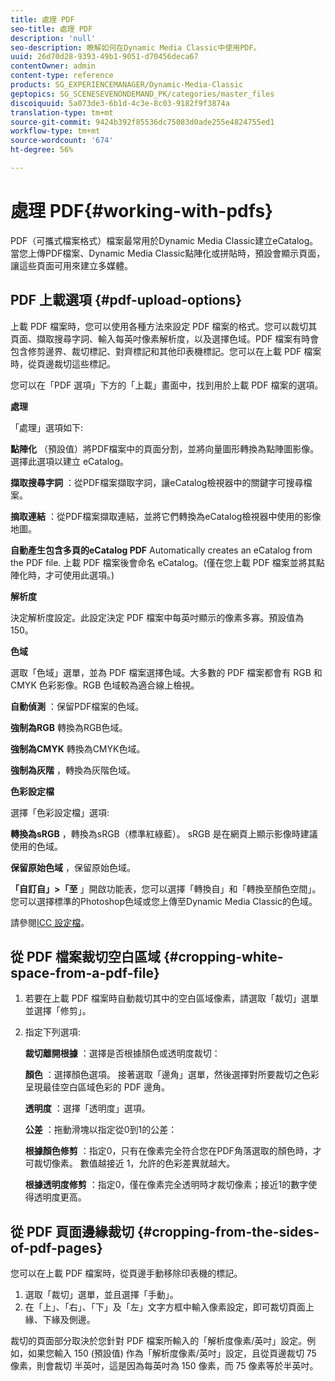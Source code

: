 ```yaml
---
title: 處理 PDF
seo-title: 處理 PDF
description: 'null'
seo-description: 瞭解如何在Dynamic Media Classic中使用PDF。
uuid: 26d70d28-9393-49b1-9051-d70456deca67
contentOwner: admin
content-type: reference
products: SG_EXPERIENCEMANAGER/Dynamic-Media-Classic
geptopics: SG_SCENESEVENONDEMAND_PK/categories/master_files
discoiquuid: 5a073de3-6b1d-4c3e-8c03-9182f9f3874a
translation-type: tm+mt
source-git-commit: 9424b392f85536dc75083d0ade255e4824755ed1
workflow-type: tm+mt
source-wordcount: '674'
ht-degree: 56%

---
```



# 處理 PDF{#working-with-pdfs}

PDF（可攜式檔案格式）檔案最常用於Dynamic Media Classic建立eCatalog。 當您上傳PDF檔案、Dynamic Media Classic點陣化或拼貼時，預設會顯示頁面，讓這些頁面可用來建立多媒體。

## PDF 上載選項 {#pdf-upload-options}

上載 PDF 檔案時，您可以使用各種方法來設定 PDF 檔案的格式。您可以裁切其頁面、擷取搜尋字詞、輸入每英吋像素解析度，以及選擇色域。PDF 檔案有時會包含修剪邊界、裁切標記、對齊標記和其他印表機標記。您可以在上載 PDF 檔案時，從頁邊裁切這些標記。

您可以在「PDF 選項」下方的「上載」畫面中，找到用於上載 PDF 檔案的選項。

**處理**

「處理」選項如下:

**點陣化** （預設值）將PDF檔案中的頁面分割，並將向量圖形轉換為點陣圖影像。 選擇此選項以建立 eCatalog。

**擷取搜尋字詞** ：從PDF檔案擷取字詞，讓eCatalog檢視器中的關鍵字可搜尋檔案。

**摘取連結** ：從PDF檔案擷取連結，並將它們轉換為eCatalog檢視器中使用的影像地圖。

**自動產生包含多頁的eCatalog PDF** Automatically creates an eCatalog from the PDF file. 上載 PDF 檔案後會命名 eCatalog。(僅在您上載 PDF 檔案並將其點陣化時，才可使用此選項。)

**解析度**

決定解析度設定。此設定決定 PDF 檔案中每英吋顯示的像素多寡。預設值為 150。

**色域**

選取「色域」選單，並為 PDF 檔案選擇色域。大多數的 PDF 檔案都會有 RGB 和 CMYK 色彩影像。RGB 色域較為適合線上檢視。

**自動偵測** ：保留PDF檔案的色域。

**強制為RGB** 轉換為RGB色域。

**強制為CMYK** 轉換為CMYK色域。

**強制為灰階** ，轉換為灰階色域。

**色彩設定檔**

選擇「色彩設定檔」選項:

**轉換為sRGB** ，轉換為sRGB（標準紅綠藍）。 sRGB 是在網頁上顯示影像時建議使用的色域。

**保留原始色域** ，保留原始色域。

**「自訂自」>「至** 」開啟功能表，您可以選擇「轉換自」和「轉換至顏色空間」。 您可以選擇標準的Photoshop色域或您上傳至Dynamic Media Classic的色域。

請參閱[ICC 設定檔](icc-profiles.md#icc_profiles)。

## 從 PDF 檔案裁切空白區域 {#cropping-white-space-from-a-pdf-file}

1. 若要在上載 PDF 檔案時自動裁切其中的空白區域像素，請選取「裁切」選單並選擇「修剪」。
1. 指定下列選項:

   **裁切離開根據** ：選擇是否根據顏色或透明度裁切：

   **顏色** ：選擇顏色選項。 接著選取「邊角」選單，然後選擇對所要裁切之色彩呈現最佳空白區域色彩的 PDF 邊角。

   **透明度** ：選擇「透明度」選項。

   **公差** ：拖動滑塊以指定從0到1的公差：

   **根據顏色修剪** ：指定0，只有在像素完全符合您在PDF角落選取的顏色時，才可裁切像素。 數值越接近 1，允許的色彩差異就越大。

   **根據透明度修剪** ：指定0，僅在像素完全透明時才裁切像素；接近1的數字使得透明度更高。

## 從 PDF 頁面邊緣裁切 {#cropping-from-the-sides-of-pdf-pages}

您可以在上載 PDF 檔案時，從頁邊手動移除印表機的標記。

1. 選取「裁切」選單，並且選擇「手動」。
1. 在「上」、「右」、「下」及「左」文字方框中輸入像素設定，即可裁切頁面上緣、下緣及側邊。

裁切的頁面部分取決於您針對 PDF 檔案所輸入的「解析度像素/英吋」設定。例如，如果您輸入 150 (預設值) 作為「解析度像素/英吋」設定，且從頁邊裁切 75 像素，則會裁切 半英吋，這是因為每英吋為 150 像素，而 75 像素等於半英吋。
